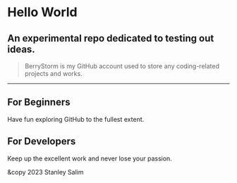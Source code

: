 # Hello World
An experimental repo dedicated to testing out ideas.
---
> BerryStorm is my GitHub account used to store any coding-related projects and works.
---
## For Beginners
Have fun exploring GitHub to the fullest extent.
## For Developers
Keep up the excellent work and never lose your passion.

&copy 2023 Stanley Salim
